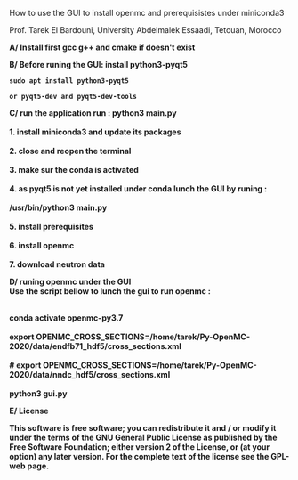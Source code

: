 <html>
 <body>
</p>How to use the GUI to install openmc and prerequisistes under miniconda3</p>
</p>Prof. Tarek El Bardouni, University Abdelmalek Essaadi, Tetouan, Morocco
</p>
<p><b>A/  Install first gcc g++ and cmake if doesn't exist </b>

<b>B/ 	Before runing the GUI: install python3-pyqt5<b>
	
	sudo apt install python3-pyqt5

	or pyqt5-dev and pyqt5-dev-tools

<b>C/	run the application<b>
<b>run : python3 main.py<br>
	<br>1. install miniconda3 and update its packages<br>
	<br>2. close and reopen the terminal<br>
	<br>3. make sur the conda is activated<br>
	<br>4. as pyqt5 is not yet installed under conda lunch the GUI by runing :<br>
		<br>/usr/bin/python3 main.py <br>
	<br>5. install prerequisites<br>
	<br>6. install openmc<br>
	<br>7. download neutron data<br>

<b>D/	runing openmc under the GUI<b>
<br>Use the script bellow to lunch the gui to run openmc : <br>

<br>conda activate openmc-py3.7<br>
<br>export OPENMC_CROSS_SECTIONS=/home/tarek/Py-OpenMC-2020/data/endfb71_hdf5/cross_sections.xml<br>
<br># export OPENMC_CROSS_SECTIONS=/home/tarek/Py-OpenMC-2020/data/nndc_hdf5/cross_sections.xml<br>
<br>python3 gui.py<br>

<p><b>E/ License </b></>

<p>This software is free software; you can redistribute it and / or modify it under the terms of the GNU General Public License as published by the Free Software Foundation; either version 2 of the License, or (at your option) any later version. For the complete text of the license see the GPL-web page.</p>
</article>
  </div>
</div>
  </body>
</html>
